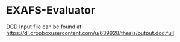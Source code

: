 # EXAFS-Evaluator

DCD Input file can be found at https://dl.dropboxusercontent.com/u/639928/thesis/output.dcd.full
